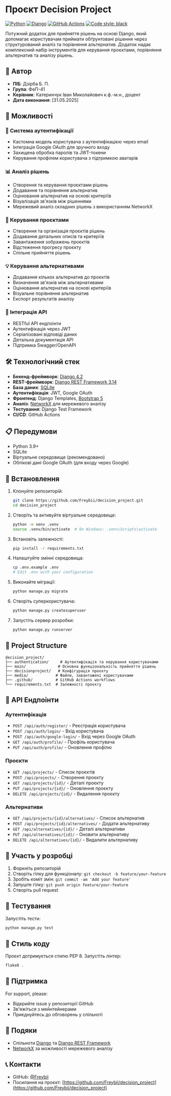 # Проєкт Decision Project

[![Python](https://img.shields.io/badge/Python-3.9+-blue.svg)](https://www.python.org/downloads/)
[![Django](https://img.shields.io/badge/Django-4.2-green.svg)](https://www.djangoproject.com/)
[![GitHub Actions](https://img.shields.io/github/actions/workflow/status/Freybii/decision_project/django.yml?branch=main)](https://github.com/Freybii/decision_project/actions)
[![Code style: black](https://img.shields.io/badge/code%20style-black-000000.svg)](https://github.com/psf/black)

Потужний додаток для прийняття рішень на основі Django, який допомагає користувачам приймати обґрунтовані рішення через структурований аналіз та порівняння альтернатив. Додаток надає комплексний набір інструментів для керування проєктами, порівняння альтернатив та аналізу рішень.

## 👤 Автор

- **ПІБ**: Дзірба Б. П.
- **Група**: ФеП-41
- **Керівник**: Катеринчук Іван Миколайович к.ф.-м.н., доцент
- **Дата виконання**: [31.05.2025]

## 🌟 Можливості

### 🔐 Система аутентифікації
- Кастомна модель користувача з аутентифікацією через email
- Інтеграція Google OAuth для зручного входу
- Захищена обробка паролів та JWT-токени
- Керування профілем користувача з підтримкою аватарів

### 📊 Аналіз рішень
- Створення та керування проєктами рішень
- Додавання та порівняння альтернатив
- Оцінювання альтернатив на основі критеріїв
- Візуалізація зв'язків між рішеннями
- Мережевий аналіз складних рішень з використанням NetworkX

### 🎯 Керування проєктами
- Створення та організація проєктів рішень
- Додавання детальних описів та критеріїв
- Завантаження зображень проєктів
- Відстеження прогресу проєкту
- Спільне прийняття рішень

### 💡 Керування альтернативами
- Додавання кількох альтернатив до проєктів
- Визначення зв'язків між альтернативами
- Оцінювання альтернатив на основі критеріїв
- Візуальне порівняння альтернатив
- Експорт результатів аналізу

### 🔄 Інтеграція API
- RESTful API ендпоінти
- Аутентифікація через JWT
- Серіалізовані відповіді даних
- Детальна документація API
- Підтримка Swagger/OpenAPI

## 🛠 Технологічний стек

- **Бекенд-фреймворк**: [Django 4.2](https://www.djangoproject.com/)
- **REST-фреймворк**: [Django REST Framework 3.14](https://www.django-rest-framework.org/)
- **База даних**: [SQLite](https://www.SQLite.org/)
- **Аутентифікація**: JWT, Google OAuth
- **Фронтенд**: Django Templates, [Bootstrap 5](https://getbootstrap.com/)
- **Аналіз**: [NetworkX](https://networkx.org/) для мережевого аналізу
- **Тестування**: Django Test Framework
- **CI/CD**: GitHub Actions

## 📋 Передумови

- Python 3.9+
- SQLite
- Віртуальне середовище (рекомендовано)
- Облікові дані Google OAuth (для входу через Google)

## 🚀 Встановлення

1. Клонуйте репозиторій:
   ```bash
   git clone https://github.com/Freybii/decision_project.git
   cd decision_project
   ```

2. Створіть та активуйте віртуальне середовище:
   ```bash
   python -m venv .venv
   source .venv/bin/activate  # On Windows: .venv\Scripts\activate
   ```

3. Встановіть залежності:
   ```bash
   pip install -r requirements.txt
   ```

4. Налаштуйте змінні середовища:
   ```bash
   cp .env.example .env
   # Edit .env with your configuration
   ```

5. Виконайте міграції:
   ```bash
   python manage.py migrate
   ```

6. Створіть суперкористувача:
   ```bash
   python manage.py createsuperuser
   ```

7. Запустіть сервер розробки:
   ```bash
   python manage.py runserver
   ```

## 📁 Project Structure

```
decision_project/
├── authentication/     # Аутентифікація та керування користувачами
├── main/              # Основна функціональність прийняття рішень
├── decisionproject/   # Конфігурація проєкту
├── media/            # Файли, завантажені користувачами
├── .github/          # GitHub Actions workflows
└── requirements.txt  # Залежності проєкту
```

## 🔌 API Ендпоінти

### Аутентифікація
- `POST /api/auth/register/` - Реєстрація користувача
- `POST /api/auth/login/` - Вхід користувача
- `POST /api/auth/google-login/` - Вхід через Google OAuth
- `GET /api/auth/profile/` - Профіль користувача
- `PUT /api/auth/profile/` - Оновлення профілю

### Проєкти
- `GET /api/projects/` - Список проєктів
- `POST /api/projects/` - Створення проєкту
- `GET /api/projects/{id}/` - Деталі проєкту
- `PUT /api/projects/{id}/` - Оновлення проєкту
- `DELETE /api/projects/{id}/` - Видалення проєкту

### Альтернативи
- `GET /api/projects/{id}/alternatives/` - Список альтернатив
- `POST /api/projects/{id}/alternatives/` - Додати альтернативу
- `GET /api/alternatives/{id}/` - Деталі альтернативи
- `PUT /api/alternatives/{id}/` - Оновити альтернативу
- `DELETE /api/alternatives/{id}/` - Видалити альтернативу

## 🤝 Участь у розробці

1. Форкніть репозиторій
2. Створіть гілку для функціоналу: `git checkout -b feature/your-feature`
3. Зробіть коміт змін: `git commit -am 'Add your feature'`
4. Запуште гілку: `git push origin feature/your-feature`
5. Створіть pull request

## 🧪 Тестування

Запустіть тести:
```bash
python manage.py test
```

## 📝 Стиль коду

Проєкт дотримується стилю PEP 8. Запустіть лінтер:
```bash
flake8 .
```

## 💬 Підтримка

For support, please:
- Відкрийте issue у репозиторії GitHub
- Зв'яжіться з мейнтейнерами
- Приєднуйтесь до обговорень у спільноті

## 🙏 Подяки

- Спільноти [Django](https://www.djangoproject.com/) та [Django REST Framework](https://www.django-rest-framework.org/)
- [NetworkX](https://networkx.org/) за можливості мережевого аналізу

## 📞 Контакти

- GitHub: [@Freybii](https://github.com/Freybii)
- Посилання на проєкт: [https://github.com/Freybii/decision_project](https://github.com/Freybii/decision_project) 
